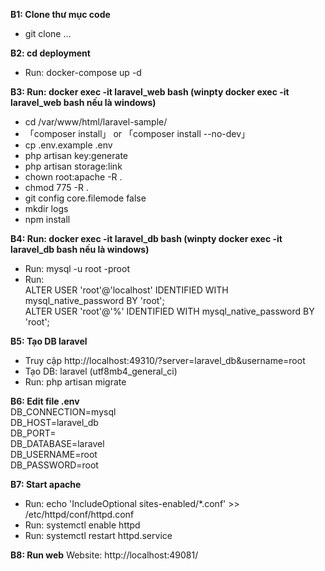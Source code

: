 **B1: Clone thư mục code**
- git clone ...

**B2: cd deployment**
- Run: docker-compose up -d

**B3: Run: docker exec -it laravel_web bash (winpty docker exec -it laravel_web bash nếu là windows)**
-  cd /var/www/html/laravel-sample/
- 「composer install」 or 「composer install --no-dev」
- cp .env.example .env
- php artisan key:generate
- php artisan storage:link
- chown root:apache -R .
- chmod 775 -R .
- git config core.filemode false
- mkdir logs
- npm install

**B4: Run: docker exec -it laravel_db bash (winpty docker exec -it laravel_db bash nếu là windows)**
- Run: mysql -u root -proot
- Run:<br>
ALTER USER 'root'@'localhost' IDENTIFIED WITH mysql_native_password BY 'root';<br>
ALTER USER 'root'@'%' IDENTIFIED WITH mysql_native_password BY 'root';

**B5: Tạo DB laravel**
- Truy cập http://localhost:49310/?server=laravel_db&username=root
- Tạo DB: laravel (utf8mb4_general_ci)
- Run: php artisan migrate

**B6: Edit file .env<br>**
DB_CONNECTION=mysql<br>
DB_HOST=laravel_db<br>
DB_PORT=<br>
DB_DATABASE=laravel<br>
DB_USERNAME=root<br>
DB_PASSWORD=root<br>

**B7: Start apache**
- Run: echo 'IncludeOptional sites-enabled/*.conf' >> /etc/httpd/conf/httpd.conf
- Run: systemctl enable httpd
- Run: systemctl restart httpd.service

**B8: Run web**
Website: http://localhost:49081/<br>

